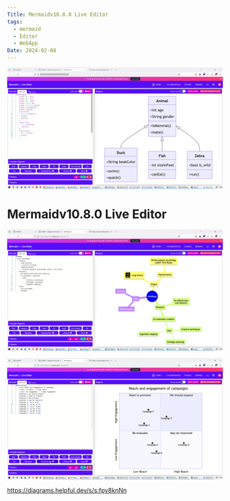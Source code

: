 ```yaml
---
Title: Mermaidv10.8.0 Live Editor
tags:
  - mermaid
  - Editor
  - WebApp
Date: 2024-02-08
---
```




![](../_asset/Pasted%20image%2020240208130441.png)
# Mermaidv10.8.0 Live Editor

![](../_asset/Pasted%20image%2020240208130514.png)

![](../_asset/Pasted%20image%2020240208130541.png)

https://diagrams.helpful.dev/s/s:fpy8knNn

